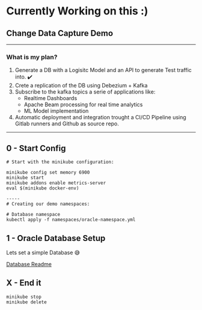 # Currently Working on this :)

## Change Data Capture Demo

---

### What is my plan? 

1) Generate a DB with a Logisitc Model and an API to generate Test traffic into. :heavy_check_mark:
2) Crete a replication of the DB  using Debezium + Kafka
3) Subscribe to the kafka topics a serie of applications like: 
    * Realtime Dashboards
    * Apache Beam processing for real time analytics
    * ML Model implementation
4) Automatic deployment and integration trought a CI/CD Pipeline using Gitlab runners and Github as source repo.


---

## 0 - Start Config

```
# Start with the minikube configuration:

minikube config set memory 6900
minikube start
minikube addons enable metrics-server
eval $(minikube docker-env)

-----
# Creating our demo namespaces:

# Database namespace
kubectl apply -f namespaces/oracle-namespace.yml

```


## 1 - Oracle Database Setup

Lets set a simple Database :sweat_smile:

[Database Readme](database/README.md)


## X - End it

```
minikube stop
minikube delete
```